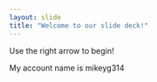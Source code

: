 ```yaml
---
layout: slide
title: "Welcome to our slide deck!"
---
```


Use the right arrow to begin!

My account name is mikeyg314
